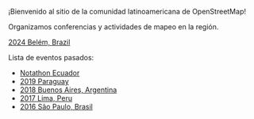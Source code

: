 

¡Bienvenido al sitio de la comunidad latinoamericana de OpenStreetMap!

Organizamos conferencias y actividades de mapeo en la región.

[2024 Belém, Brazil](https://2024.osmlatam.org)

Lista de eventos pasados:

- [Notathon Ecuador](2024-01-06-NotathonEcuador.md)
- [2019 Paraguay](https://2019.osmlatam.org)
- [2018 Buenos Aires, Argentina](https://2018.osmlatam.org)
- [2017 Lima, Peru](https://2017.osmlatam.org)
- [2016 São Paulo, Brasil](https://2016.osmlatam.org)
